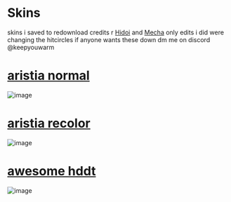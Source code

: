 # Skins
skins i saved to redownload 
credits r [Hidoi](https://osu.ppy.sh/users/12324702) and [Mecha](https://osu.ppy.sh/users/13720351)
only edits i did were changing the hitcircles 
if anyone wants these down dm me on discord @keepyouwarm

# [aristia normal](https://meowsta.s-ul.eu/Vw8pIkpM)
![image](https://media.discordapp.net/attachments/639225978119389184/1263690148118397009/screenshot033.jpg?ex=669b26a9&is=6699d529&hm=85eeb7d21debfd4192bc4bce4e7885cf25d8a7b0e092646486b2c16c375f893b&=&format=webp&width=1201&height=675)

# [aristia recolor](https://meowsta.s-ul.eu/PZZtoRPh)
![image](https://media.discordapp.net/attachments/639225978119389184/1263690147350970492/screenshot035.jpg?ex=669b26a9&is=6699d529&hm=3821a6b427906e5f5a60bab770333473997752bf1981c392141fea3accea385e&=&format=webp&width=1201&height=675)

# [awesome hddt](https://meowsta.s-ul.eu/mvCsauJH)
![image](https://media.discordapp.net/attachments/639225978119389184/1263690147690451005/screenshot036.jpg?ex=669b26a9&is=6699d529&hm=9fdda4eacd952bd31676fd92d042ed8b08a7239fe612d00a0905dc01606f3678&=&format=webp&width=1201&height=675)

